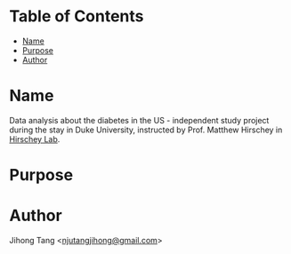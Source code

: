 [TOC levels=1-3]: #

# Table of Contents
- [Name](#name)
- [Purpose](#purpose)
- [Author](#author)

# Name
Data analysis about the diabetes in the US - independent study project during the stay in Duke University, instructed by Prof. Matthew Hirschey in [Hirschey Lab](https://github.com/hirscheylab).

# Purpose

# Author
Jihong Tang &lt;njutangjihong@gmail.com&gt;

